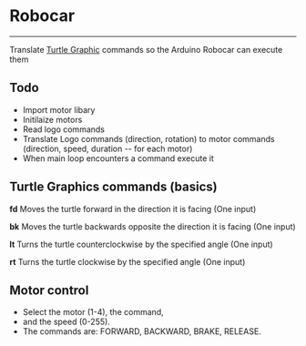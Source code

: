 # Robocar
* * *

Translate [Turtle Graphic](https://en.wikipedia.org/wiki/Turtle_graphics) commands so the Arduino Robocar can execute them

## Todo

- Import motor libary
- Initilaize motors
- Read logo commands
- Translate Logo commands (direction, rotation) to motor commands (direction, speed, duration -- for each motor)
- When main loop encounters a command execute it

## Turtle Graphics commands (basics)

**fd**
Moves the turtle forward in the direction it is facing (One input)

**bk**
Moves the turtle backwards opposite the direction it is facing (One input)

**lt**
Turns the turtle counterclockwise by the specified angle (One input)

**rt**
Turns the turtle clockwise by the specified angle (One input)

## Motor control
- Select the motor (1-4), the command, 
- and the speed (0-255).
- The commands are: FORWARD, BACKWARD, BRAKE, RELEASE.
